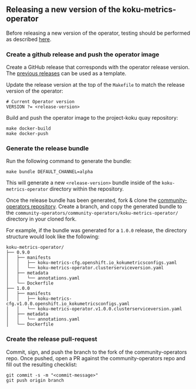 ## Releasing a new version of the koku-metrics-operator

Before releasing a new version of the operator, testing should be performed as described [here](release-testing.md).


### Create a github release and push the operator image
Create a GitHub release that corresponds with the operator release version. The [previous releases](https://github.com/project-koku/koku-metrics-operator/releases) can be used as a template. 

Update the release version at the top of the `Makefile` to match the release version of the operator: 

```
# Current Operator version
VERSION ?= <release-version>
```

Build and push the operator image to the project-koku quay repository: 

```
make docker-build
make docker-push
```

### Generate the release bundle 
Run the following command to generate the bundle: 

```
make bundle DEFAULT_CHANNEL=alpha
```
This will generate a new `<release-version>` bundle inside of the `koku-metrics-operator` directory within the repository. 

Once the release bundle has been generated, fork & clone the [community-operators repository](https://github.com/operator-framework/community-operators). Create a branch, and copy the generated bundle to the `community-operators/community-operators/koku-metrics-operator/` directory in your cloned fork. 

For example, if the bundle was generated for a `1.0.0` release, the directory structure would look like the following: 

```
koku-metrics-operator/
├── 0.9.0
│   ├── manifests
│   │   ├── koku-metrics-cfg.openshift.io_kokumetricsconfigs.yaml
│   │   └── koku-metrics-operator.clusterserviceversion.yaml
│   ├── metadata
│   │   └── annotations.yaml
│   └── Dockerfile
├── 1.0.0
│   ├── manifests
│   │   ├── koku-metrics-cfg.v1.0.0.openshift.io_kokumetricsconfigs.yaml
│   │   └── koku-metrics-operator.v1.0.0.clusterserviceversion.yaml
│   ├── metadata
│   │   └── annotations.yaml
│   └── Dockerfile
```

### Create the release pull-request
Commit, sign, and push the branch to the fork of the community-operators repo. Once pushed, open a PR against the community-operators repo and fill out the resulting checklist: 

```
git commit -s -m "<commit-message>"
git push origin branch
```
